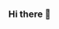 ### Hi there 👋

<!--
**HinataYasukawa/HinataYasukawa** is a ✨ _special_ ✨ repository because its `README.md` (this file) appears on your GitHub profile.

Here are some ideas to get you started:

[yamai]https://twitter.com/yamai_22


- 🔭 I’m currently working on ...
- 🌱 I’m currently learning ...
- 👯 I’m looking to collaborate on ...
- 🤔 I’m looking for help with ...
- 💬 Ask me about ...
- 📫 How to reach me: ...
- 😄 Pronouns: ...
- ⚡ Fun fact: ...
-->
